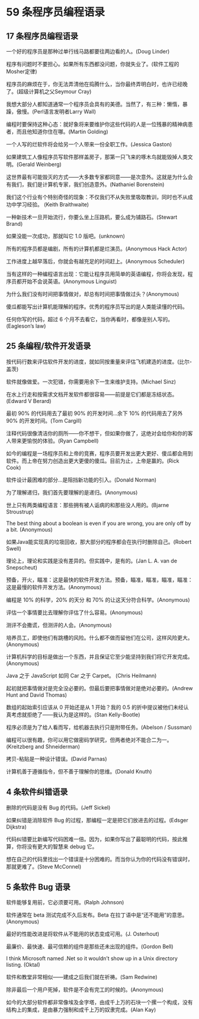 # 59 条程序员编程语录

## 17 条程序员编程语录

一个好的程序员是那种过单行线马路都要往两边看的人。(Doug Linder)

程序有问题时不要担心。如果所有东西都没问题，你就失业了。(软件工程的Mosher定律)

程序员的麻烦在于，你无法弄清他在捣腾什么，当你最终弄明白时，也许已经晚了。(超级计算机之父Seymour Cray)

我想大部分人都知道通常一个程序员会具有的美德。当然了，有三种：懒惰，暴躁，傲慢。(Perl语言发明者Larry Wall)

编程时要保持这种心态：就好象将来要维护你这些代码的人是一位残暴的精神病患者，而且他知道你住在哪。(Martin Golding)

一个人写的烂软件将会给另一个人带来一份全职工作。(Jessica Gaston)

如果建筑工人像程序员写软件那样盖房子，那第一只飞来的啄木鸟就能毁掉人类文明。(Gerald Weinberg)

这世界最有可能毁灭的方式——大多数专家都同意——是次意外。这就是为什么会有我们，我们是计算机专家，我们创造意外。(Nathaniel Borenstein)

我们这个行业有个特别奇怪的现象：不仅我们不从失败里吸取教训，同时也不从成功中学习经验。 (Keith Braithwaite)

一种新技术一旦开始流行，你要么坐上压路机，要么成为铺路石。(Stewart Brand)

如果没能一次成功，那就叫它 1.0 版吧。(unknown)

所有的程序员都是编剧，所有的计算机都是烂演员。(Anonymous Hack Actor)

工作进度上越早落后，你就会有越充足的时间赶上。(Anonymous Scheduler)

当有这样的一种编程语言出现：它能让程序员用简单的英语编程，你将会发现，程序员都开始不会说英语。(Anonymous Linguist)

为什么我们没有时间把事情做对，却总有时间把事情做过头？(Anonymous)

傻瓜都能写出计算机能理解的程序。优秀的程序员写出的是人类能读懂的代码。

任何你写的代码，超过 6 个月不去看它，当你再看时，都像是别人写的。(Eagleson’s law)

## 25 条编程/软件开发语录

按代码行数来评估软件开发的进度，就如同按重量来评估飞机建造的进度。(比尔-盖茨)

软件就像做爱。一次犯错，你需要用余下一生来维护支持。(Michael Sinz)

在水上行走和按需求文档开发软件都很容易——前提是它们都是冻结状态。(Edward V Berard)

最初 90% 的代码用去了最初 90% 的开发时间…余下 10% 的代码用去了另外 90% 的开发时间。(Tom Cargill)

注释代码很像清洁你的厕所——你不想干，但如果你做了，这绝对会给你和你的客人带来更愉悦的体验。(Ryan Campbell)

如今的编程是一场程序员和上帝的竞赛，程序员要开发出更大更好、傻瓜都会用到软件。而上帝在努力创造出更大更傻的傻瓜。目前为止，上帝是赢的。(Rick Cook)

软件设计最困难的部分…是阻挡新功能的引入。(Donald Norman)

为了理解递归，我们首先要理解的是递归。(Anonymous)

世上只有两类编程语言：那些拥有被人诟病的和那些没人用的。(Bjarne Stroustrup)

The best thing about a boolean is even if you are wrong, you are only off by a bit. (Anonymous)

如果Java能实现真的垃圾回收，那大部分的程序都会在执行时删除自己。(Robert Swell)

理论上，理论和实践是没有差异的。但实践中，是有的。(Jan L. A. van de Snepscheut)

预备，开火，瞄准：这是最快的软件开发方法。预备，瞄准，瞄准，瞄准，瞄准：这是最慢的软件开发方法。(Anonymous)

编程是 10% 的科学，20% 的天分 和 70% 的让这天分符合科学。(Anonymous)

评估一个事情要比去理解你评估了什么容易。(Anonymous)

测评不会撒谎，但测评的人会。(Anonymous)

培养员工，即使他们有跳槽的风险。什么都不做而留他们在公司，这样风险更大。(Anonymous)

计算机科学的目标是做出一个东西，并且保证它至少能坚持到我们将它开发完成。(Anonymous)

Java 之于 JavaScript 如同 Car 之于 Carpet。 (Chris Heilmann)

起初就把事情做对是完全没必要的。但最后要把事情做对是绝对必要的。(Andrew Hunt and David Thomas)

数组的起始索引应该从 0 开始还是从 1 开始？我的 0.5 的折中提议被他们未经认真考虑就拒绝了——我认为是这样的。(Stan Kelly-Bootle)

程序必须是为了给人看而写，给机器去执行只是附带任务。(Abelson / Sussman)

编程可以很有趣，你可以用它做密码学研究，但两者绝对不能合二为一。(Kreitzberg and Shneiderman)

拷贝-粘贴是一种设计错误。(David Parnas)

计算机善于遵循指令，但不善于理解你的思维。(Donald Knuth)

## 4 条软件纠错语录

删除的代码是没有 Bug 的代码。(Jeff Sickel)

如果纠错是消除软件 Bug 的过程，那编程一定是把它们放进去的过程。(Edsger Dijkstra)

代码纠错要比新编写代码困难一倍。因为，如果你写出了最聪明的代码，按此推算，你将没有更大的智慧来 debug 它。

想在自己的代码里找出一个错误是十分困难的。而当你认为你的代码没有错误时，那就更难了。(Steve McConnel)

## 5 条软件 Bug 语录

软件能够复用前，它必须要可用。(Ralph Johnson)

软件通常在 beta 测试完成不久后发布。Beta 在拉丁语中是“还不能用”的意思。(Anonymous)

最好的性能改进是将软件从不能用的状态变成可用。(J. Osterhout)

最廉价、最快速、最可信赖的组件是那些还未出现的组件。(Gordon Bell)

I think Microsoft named .Net so it wouldn’t show up in a Unix directory listing. (Oktal)

软件和教堂非常相似——建成之后我们就在祈祷。(Sam Redwine)

除非最后一个用户死掉，软件是不会有完工的时候的。(Anonymous)

如今的大部分软件都非常像埃及金字塔，由成千上万的石块一个摞一个构成，没有结构上的集成，是由暴力强制和成千上万的奴隶完成。(Alan Kay)
